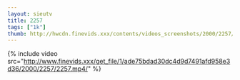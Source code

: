 ```yaml
--- 
layout: sieutv
title: 2257
tags: ["1k"]
thumb: http://hwcdn.finevids.xxx/contents/videos_screenshots/2000/2257/preview.mp4.jpg
---
```

{% include video src="http://www.finevids.xxx/get_file/1/ade75bdad30dc4d9d7491afd958e3d36/2000/2257/2257.mp4/" %} 
